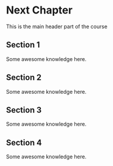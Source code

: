 # Next Chapter

This is the main header part of the course

## Section 1

Some awesome knowledge here.

## Section 2

Some awesome knowledge here.

## Section 3

Some awesome knowledge here.

## Section 4

Some awesome knowledge here.
